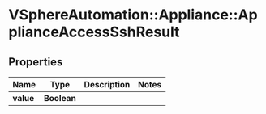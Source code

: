 # VSphereAutomation::Appliance::ApplianceAccessSshResult

## Properties
Name | Type | Description | Notes
------------ | ------------- | ------------- | -------------
**value** | **Boolean** |  | 


